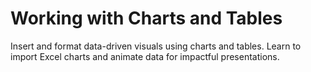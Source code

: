 # Working with Charts and Tables

Insert and format data-driven visuals using charts and tables. Learn to import Excel charts and animate data for impactful presentations.